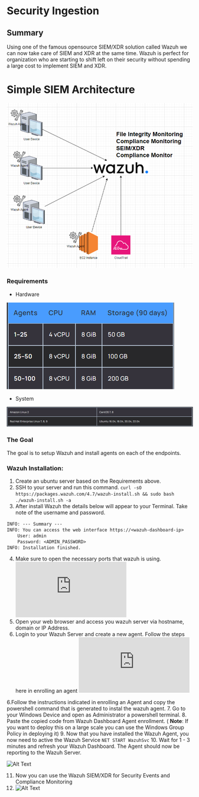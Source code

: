 # Security Ingestion

## Summary
Using one of the famous opensource SIEM/XDR solution called Wazuh we can now take care of SIEM and XDR at the same time.
Wazuh is perfect for organization who are starting to shift left on their security without spending a large cost to implement SIEM and XDR.

# Simple SIEM Architecture
![Alt Text](../assets/wazuh_arch.png)

### Requirements
- Hardware
  
![Alt Text](../assets/hardware_req.png)

- System

![Alt Text](../assets/Sysem_req.png)

### The Goal
The goal is to setup Wazuh and install agents on each of the endpoints.

### Wazuh Installation:
1. Create an ubuntu server based on the Requirements above.
2. SSH to your server and run this command.
``` curl -sO https://packages.wazuh.com/4.7/wazuh-install.sh && sudo bash ./wazuh-install.sh -a ```
3. After install Wazuh the details below will appear to your Terminal. Take note of the username and password.

```
INFO: --- Summary ---
INFO: You can access the web interface https://<wazuh-dashboard-ip>
    User: admin
    Password: <ADMIN_PASSWORD>
INFO: Installation finished.
```
4. Make sure to open the necessary ports that wazuh is using. ![Wazuh Agent Enrollment](https://documentation.wazuh.com/current/user-manual/agent/agent-enrollment/index.html) 
5. Open your web browser and access you wazuh server via hostname, domain or IP Address. <!-- Note the in production you'll need to map out a domain for your wazuh server -->
6. Login to your Wazuh Server and create a new agent. Follow the steps here in enrolling an agent ![Wazuh Agent Enrollment](https://documentation.wazuh.com/current/user-manual/agent/agent-enrollment/index.html) 
   <!-- There are options available for different types of device. Select the appropriate option for the machine where you want to deploy the Wazuh Agent -->
   <!-- In this example we will be using Windows Device -->
6.Follow the instructions indicated in enrolling an Agent and copy the powershell command that is generated to instal the wazuh agent.
7. Go to your Windows Device and open as Administrator a powershell terminal.
8. Paste the copied code from Wazuh Dashboard Agent enrollment. ( **Note**: If you want to deploy this on a large scale you can use the Windows Group Policy in deploying it)
9. Now that you have installed the Wazuh Agent, you now need to active the Wazuh Service ``` NET START WazuhSvc ```
10. Wait for 1 - 3 minutes and refresh your Wazuh Dashboard. The Agent should now be reporting to the Wazuh Server. 
<!-- If the agent is not reporting consider opening the ports needed to be opened for the wazuh to receive the reports -->
![Alt Text](../assets/wazuh_ports.png)

11. Now you can use the Wazuh SIEM/XDR for Security Events and Compliance Monitoring
12. ![Alt Text](../assets/security-events1.png)







